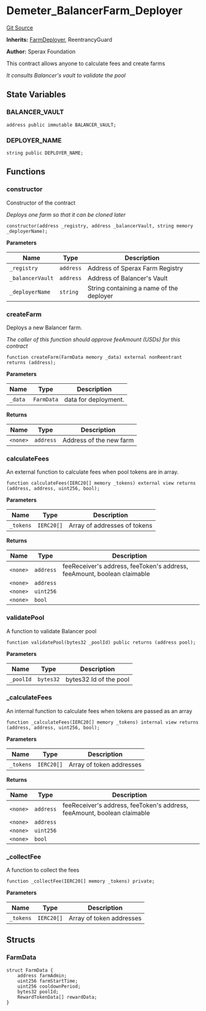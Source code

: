 # Demeter_BalancerFarm_Deployer

[Git Source](https://github.com/Sperax/Demeter-Protocol/blob/fe40a3b3400612e06e8894e40f27c05bc3ec9a73/contracts/balancer/Demeter_BalancerFarm_Deployer.sol)

**Inherits:**
[FarmDeployer](/contracts/FarmDeployer.sol/contract.FarmDeployer.md), ReentrancyGuard

**Author:**
Sperax Foundation

This contract allows anyone to calculate fees and create farms

_It consults Balancer's vault to validate the pool_

## State Variables

### BALANCER_VAULT

```solidity
address public immutable BALANCER_VAULT;
```

### DEPLOYER_NAME

```solidity
string public DEPLOYER_NAME;
```

## Functions

### constructor

Constructor of the contract

_Deploys one farm so that it can be cloned later_

```solidity
constructor(address _registry, address _balancerVault, string memory _deployerName);
```

**Parameters**

| Name             | Type      | Description                              |
| ---------------- | --------- | ---------------------------------------- |
| `_registry`      | `address` | Address of Sperax Farm Registry          |
| `_balancerVault` | `address` | Address of Balancer's Vault              |
| `_deployerName`  | `string`  | String containing a name of the deployer |

### createFarm

Deploys a new Balancer farm.

_The caller of this function should approve feeAmount (USDs) for this contract_

```solidity
function createFarm(FarmData memory _data) external nonReentrant returns (address);
```

**Parameters**

| Name    | Type       | Description          |
| ------- | ---------- | -------------------- |
| `_data` | `FarmData` | data for deployment. |

**Returns**

| Name     | Type      | Description             |
| -------- | --------- | ----------------------- |
| `<none>` | `address` | Address of the new farm |

### calculateFees

An external function to calculate fees when pool tokens are in array.

```solidity
function calculateFees(IERC20[] memory _tokens) external view returns (address, address, uint256, bool);
```

**Parameters**

| Name      | Type       | Description                  |
| --------- | ---------- | ---------------------------- |
| `_tokens` | `IERC20[]` | Array of addresses of tokens |

**Returns**

| Name     | Type      | Description                                                             |
| -------- | --------- | ----------------------------------------------------------------------- |
| `<none>` | `address` | feeReceiver's address, feeToken's address, feeAmount, boolean claimable |
| `<none>` | `address` |                                                                         |
| `<none>` | `uint256` |                                                                         |
| `<none>` | `bool`    |                                                                         |

### validatePool

A function to validate Balancer pool

```solidity
function validatePool(bytes32 _poolId) public returns (address pool);
```

**Parameters**

| Name      | Type      | Description            |
| --------- | --------- | ---------------------- |
| `_poolId` | `bytes32` | bytes32 Id of the pool |

### \_calculateFees

An internal function to calculate fees when tokens are passed as an array

```solidity
function _calculateFees(IERC20[] memory _tokens) internal view returns (address, address, uint256, bool);
```

**Parameters**

| Name      | Type       | Description              |
| --------- | ---------- | ------------------------ |
| `_tokens` | `IERC20[]` | Array of token addresses |

**Returns**

| Name     | Type      | Description                                                             |
| -------- | --------- | ----------------------------------------------------------------------- |
| `<none>` | `address` | feeReceiver's address, feeToken's address, feeAmount, boolean claimable |
| `<none>` | `address` |                                                                         |
| `<none>` | `uint256` |                                                                         |
| `<none>` | `bool`    |                                                                         |

### \_collectFee

A function to collect the fees

```solidity
function _collectFee(IERC20[] memory _tokens) private;
```

**Parameters**

| Name      | Type       | Description              |
| --------- | ---------- | ------------------------ |
| `_tokens` | `IERC20[]` | Array of token addresses |

## Structs

### FarmData

```solidity
struct FarmData {
    address farmAdmin;
    uint256 farmStartTime;
    uint256 cooldownPeriod;
    bytes32 poolId;
    RewardTokenData[] rewardData;
}
```
